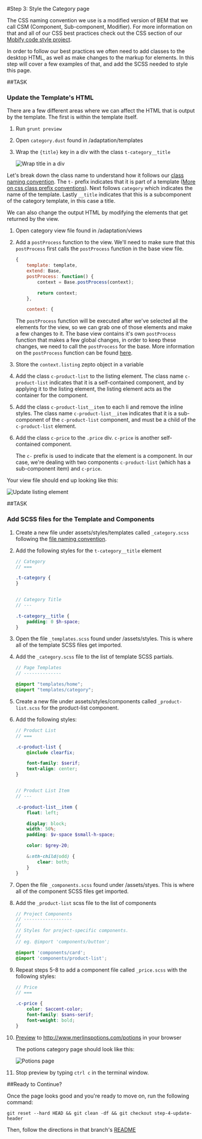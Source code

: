 #Step 3: Style the Category page

The CSS naming convention we use is a modified version of BEM that we call CSM (Component, Sub-component, Modifier). For more information on that and all of our CSS best practices check out the CSS section of our [Mobify code style project](https://github.com/mobify/mobify-code-style/tree/master/css).


In order to follow our best practices we often need to add classes to the desktop HTML, as well as make changes to the markup for elements. In this step will cover a few examples of that, and add the SCSS needed to style this page.

##TASK

### Update the Template's HTML

There are a few different areas where we can affect the HTML that is output by the template. The first is within the template itself.

1. Run `grunt preview`
2. Open `category.dust` found in /adaptation/templates
3. Wrap the `{title}` key in a div with the class `t-category__title`

    ![Wrap title in a div](https://s3.amazonaws.com/uploads.hipchat.com/15359/64553/AoTbBtkdqrBznRL/Screen%20Shot%202015-01-16%20at%201.25.40%20PM.png)

Let's break down the class name to understand how it follows our [class naming convention](https://github.com/mobify/mobify-code-style/tree/master/css/class-naming-conventions#class-naming-conventions). The `t-` prefix indicates that it is part of a template ([More on css class prefix conventions](https://github.com/mobify/mobify-code-style/tree/master/css/class-naming-conventions#class-prefix-conventions)).
Next follows `category` which indicates the name of the template.
Lastly `__title` indicates that this is a subcomponent of the category template, in this case a title.

We can also change the output HTML by modifying the elements that get returned by the view.

1. Open category view file found in /adaptation/views
2. Add a `postProcess` function to the view. We'll need to make sure that this `postProcess` first calls the `postProcess` function in the base view file.

    ```javascript
    {
        template: template,
        extend: Base, 
        postProcess: function() {
            context = Base.postProcess(context);

            return context;
        },

        context: {
    ```

    The `postProcess` function will be executed after we've selected all the elements for the view, so we can grab one of those elements and make a few changes to it. The base view contains it's own `postProcess` function that makes a few global changes, in order to keep these changes, we need to call the `postProcess` for the base. More information on the `postProcess` function can be found [here](https://cloud.mobify.com/docs/adaptivejs/adapting/views/#/postprocess/).

3. Store the `context.listing` zepto object in a variable
4. Add the class `c-product-list` to the listing element. The class name `c-product-list` indicates that it is a self-contained component, and by applying it to the listing element, the listing element acts as the container for the component.
5. Add the class `c-product-list__item` to each li and remove the inline styles. The class name `c-product-list__item` indicates that it is a sub-component of the `c-product-list` component, and must be a child of the `c-product-list` element.
6. Add the class `c-price` to the `.price` div. `c-price` is another self-contained component.

    The `c-` prefix is used to indicate that the element is a component. In our case, we're dealing with two components `c-product-list` (which has a sub-component item) and `c-price`.

Your view file should end up looking like this:

![Update listing element](https://s3.amazonaws.com/uploads.hipchat.com/15359/64553/TFDwYRj5dy23ZRX/Screen%20Shot%202015-01-16%20at%201.28.36%20PM.png)

##TASK

### Add SCSS files for the Template and Components

1. Create a new file under assets/styles/templates called `_category.scss` following the [file naming convention](https://github.com/mobify/mobify-code-style/tree/master/css/sass-best-practices#filename-naming-convention).
2. Add the following styles for the `t-category__title` element

    ```scss
    // Category
    // ===

    .t-category {
    }


    // Category Title
    // ---

    .t-category__title {
        padding: 0 $h-space;
    }
    ```

3. Open the file `_templates.scss` found under /assets/styles. This is where all of the template SCSS files get imported.
4. Add the `_category.scss` file to the list of template SCSS partials.

    ```scss
    // Page Templates
    // --------------

    @import "templates/home";
    @import "templates/category";
    ```

5. Create a new file under assets/styles/components called `_product-list.scss` for the product-list component.
6. Add the following styles:

    ```scss
    // Product List
    // ===

    .c-product-list {
        @include clearfix;

        font-family: $serif;
        text-align: center;
    }


    // Product List Item
    // ---

    .c-product-list__item {
        float: left;

        display: block;
        width: 50%;
        padding: $v-space $small-h-space;

        color: $grey-20;

        &:nth-child(odd) {
            clear: both;
        }
    }
    ```

7. Open the file `_components.scss` found under /assets/styes. This is where all of the component SCSS files get imported.
8. Add the `_product-list` scss file to the list of components

    ```scss
    // Project Components
    // ------------------
    //
    // Styles for project-specific components.
    //
    // eg. @import 'components/button';

    @import 'components/card';
    @import 'components/product-list';
    ```

9. Repeat steps 5-8 to add a component file called `_price.scss` with the following styles:

    ```scss
    // Price
    // ===

    .c-price {
        color: $accent-color;
        font-family: $sans-serif;
        font-weight: bold;
    }
    ```

10. [Preview](https://cloud.mobify.com/docs/adaptivejs/getting-started/new-project/#/start-adaptivejs-server) to http://www.merlinspotions.com/potions in your browser

    The potions category page should look like this:

    ![Potions page](https://s3.amazonaws.com/uploads.hipchat.com/15359/64553/sYtMKGfRqXkKOr4/Screen%20Shot%202015-01-16%20at%202.04.06%20PM.png)

11. Stop preview by typing `ctrl c` in the terminal window.

##Ready to Continue?

Once the page looks good and you're ready to move on, run the following command:

```
git reset --hard HEAD && git clean -df && git checkout step-4-update-header
```

Then, follow the directions in that branch's [README](https://github.com/mobify/workshop--adaptivejs-site/blob/step-4-update-header/README.md)
